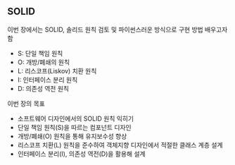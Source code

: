 ## SOLID
이번 장에서는 SOLID, 솔리드 원칙 검토 및 파이썬스러운 방식으로 구현 방법 배우고자 함

- S: 단일 책임 원칙
- O: 개방/폐쇄의 원칙
- L: 리스코프(Liskov) 치환 원칙
- I: 인터페이스 분리 원칙
- D: 의존성 역전 원칙

이번 장의 목표
- 소프트웨어 디자인에서의 SOLID 원칙 익히기
- 단일 책임 원칙(S)을 따르는 컴포넌트 디자인
- 개방/폐쇄(O) 원칙을 통해 유지보수성 향상
- 리스코프 치환(L) 원칙을 준수하여 객체지향 디자인에서 적절한 클래스 계층 설계
- 인터페이스 분리(I), 의존성 역전(D)을 활용해 설계  
